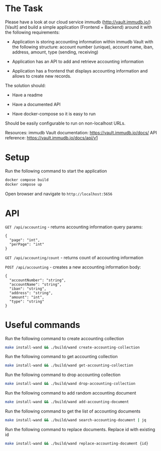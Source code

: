 # The Task

Please have a look at our cloud service immudb (http://vault.immudb.io/)[Vault] and build a simple application (Frontend + Backend) around it with the following requirements:

- Application is storing accounting information within immudb Vault with the following structure: account number (unique), account name, iban, address, amount, type (sending, receiving)

- Application has an API to add and retrieve accounting information

- Application has a frontend that displays accounting information and allows to create new records.

The solution should:

- Have a readme

- Have a documented API

- Have docker-compose so it is easy to run

Should be easily configurable to run on non-localhost URLs.

Resources:
immudb Vault documentation: https://vault.immudb.io/docs/
API reference: https://vault.immudb.io/docs/api/v1

# Setup

Run the following command to start the application

```bash
docker compose build
docker compose up
```

Open browser and navigate to `http://localhost:5656`

# API

`GET /api/accounting` - returns accounting information
query params:

```
{
  "page": "int",
  "perPage": "int"
}
```

`GET /api/accounting/count` - returns count of accounting information

`POST /api/accounting` - creates a new accounting information
body:

```
{
  "accountNumber": "string",
  "accountName": "string",
  "iban": "string",
  "address": "string",
  "amount": "int",
  "type": "string"
}
```

# Useful commands

Run the following command to create accounting collection

```bash
make install-wand && ./build/wand create-accounting-collection
```

Run the following command to get accounting collection

```bash
make install-wand && ./build/wand get-accounting-collection
```

Run the following command to drop accounting collection

```bash
make install-wand && ./build/wand drop-accounting-collection
```

Run the following command to add random accounting document

```bash
make install-wand && ./build/wand add-accounting-document
```

Run the following command to get the list of accounting documents

```bash
make install-wand && ./build/wand search-accounting-document | jq
```

Run the following command to replace documents. Replace id with existing id

```bash
make install-wand && ./build/wand replace-accounting-document {id}
```
